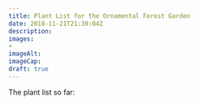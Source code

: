 ```yaml
---
title: Plant List for the Ornamental Forest Garden
date: 2018-11-21T21:39:04Z
description: 
images: 
- 
imageAlt: 
imageCap: 
draft: true
---
```


The plant list so far:

